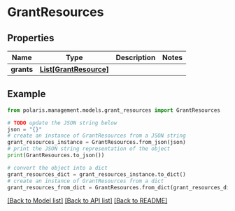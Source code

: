 <!--

 Licensed to the Apache Software Foundation (ASF) under one
 or more contributor license agreements.  See the NOTICE file
 distributed with this work for additional information
 regarding copyright ownership.  The ASF licenses this file
 to you under the Apache License, Version 2.0 (the
 "License"); you may not use this file except in compliance
 with the License.  You may obtain a copy of the License at

   http://www.apache.org/licenses/LICENSE-2.0

 Unless required by applicable law or agreed to in writing,
 software distributed under the License is distributed on an
 "AS IS" BASIS, WITHOUT WARRANTIES OR CONDITIONS OF ANY
 KIND, either express or implied.  See the License for the
 specific language governing permissions and limitations
 under the License.

-->
# GrantResources


## Properties

Name | Type | Description | Notes
------------ | ------------- | ------------- | -------------
**grants** | [**List[GrantResource]**](GrantResource.md) |  | 

## Example

```python
from polaris.management.models.grant_resources import GrantResources

# TODO update the JSON string below
json = "{}"
# create an instance of GrantResources from a JSON string
grant_resources_instance = GrantResources.from_json(json)
# print the JSON string representation of the object
print(GrantResources.to_json())

# convert the object into a dict
grant_resources_dict = grant_resources_instance.to_dict()
# create an instance of GrantResources from a dict
grant_resources_from_dict = GrantResources.from_dict(grant_resources_dict)
```
[[Back to Model list]](../README.md#documentation-for-models) [[Back to API list]](../README.md#documentation-for-api-endpoints) [[Back to README]](../README.md)


